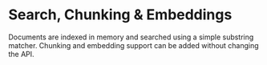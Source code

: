 # Search, Chunking & Embeddings

Documents are indexed in memory and searched using a simple substring matcher. Chunking and embedding support can be added without changing the API.
